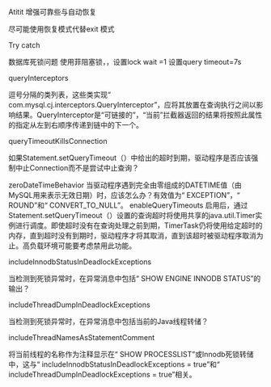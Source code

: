 Atitit 增强可靠些与自动恢复   

尽可能使用恢复模式代替exit 模式

Try catch

数据库死锁问题
使用菲阻塞锁，，设置lock wait =1
设置query timeout=7s




queryInterceptors

逗号分隔的类列表，这些类实现“ com.mysql.cj.interceptors.QueryInterceptor”，应将其放置在查询执行之间以影响结果。QueryInterceptor是“可链接的”，“当前”拦截器返回的结果将按照此属性的指定从左到右顺序传递到链中的下一个。



queryTimeoutKillsConnection

如果Statement.setQueryTimeout（）中给出的超时到期，驱动程序是否应该强制中止Connection而不是尝试中止查询？


zeroDateTimeBehavior
当驱动程序遇到完全由零组成的DATETIME值（由MySQL用来表示无效日期）时，应该怎么办？有效值为“ EXCEPTION”，“ ROUND”和“ CONVERT_TO_NULL”。
enableQueryTimeouts
启用后，通过Statement.setQueryTimeout（）设置的查询超时将使用共享的java.util.Timer实例进行调度。即使超时没有在查询处理之前到期，TimerTask仍将使用给定超时的内存，直到超时没有到期时，驱动程序才将其取消，直到该超时被驱动程序取消为止。高负载环境可能要考虑禁用此功能。

includeInnodbStatusInDeadlockExceptions

当检测到死锁异常时，在异常消息中包括“ SHOW ENGINE INNODB STATUS”的输出？



includeThreadDumpInDeadlockExceptions

当检测到死锁异常时，在异常消息中包括当前的Java线程转储？



includeThreadNamesAsStatementComment

将当前线程的名称作为注释显示在“ SHOW PROCESSLIST”或Innodb死锁转储中，这与“ includeInnodbStatusInDeadlockExceptions = true”和“ includeThreadDumpInDeadlockExceptions = true”相关。



